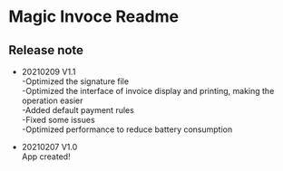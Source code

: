 # Magic Invoce Readme

## Release note

+ 20210209 V1.1  
-Optimized the signature file  
-Optimized the interface of invoice display and printing, making the operation easier  
-Added default payment rules  
-Fixed some issues  
-Optimized performance to reduce battery consumption  
  
+ 20210207 V1.0  
App created!  

